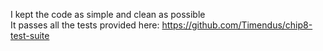 I kept the code as simple and clean as possible <br>
It passes all the tests provided here: https://github.com/Timendus/chip8-test-suite <br>
